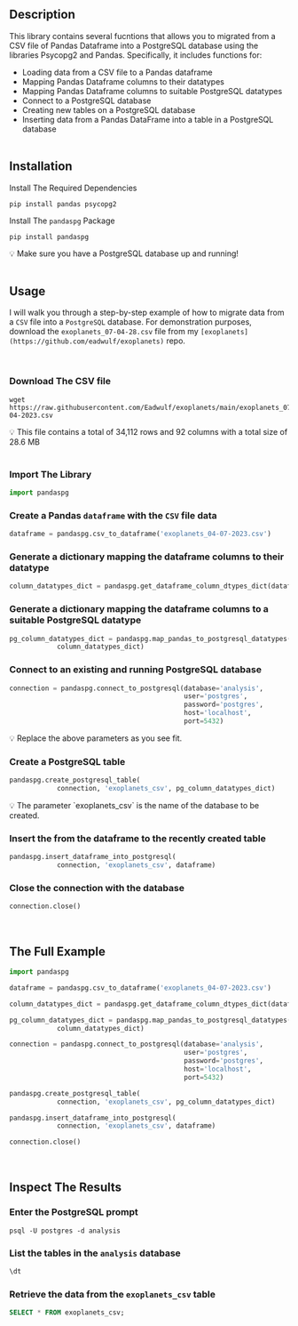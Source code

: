 ## Description

This library contains several fucntions that allows you to migrated from a CSV file of Pandas Dataframe into a PostgreSQL database using the libraries Psycopg2 and Pandas. Specifically, it includes functions for:

- Loading data from a CSV file to a Pandas dataframe
- Mapping Pandas Dataframe columns to their datatypes
- Mapping Pandas Dataframe columns to suitable PostgreSQL datatypes
- Connect to a PostgreSQL database
- Creating new tables on a PostgreSQL database
- Inserting data from a Pandas DataFrame into a table in a PostgreSQL database
<br> <br>


## Installation

Install The Required Dependencies

```console
pip install pandas psycopg2
```

Install The `pandaspg` Package

```console
pip install pandaspg
```

<aside> 💡 Make sure you have a PostgreSQL database up and running! </aside>
<br>


## Usage

I will walk you through a step-by-step example of how to migrate data from a `CSV` file into a `PostgreSQL` database. For demonstration purposes, download the `exoplanets_07-04-28.csv` file from my `[exoplanets](https://github.com/eadwulf/exoplanets)` repo.

<br>


### Download The CSV file

```console
wget https://raw.githubusercontent.com/Eadwulf/exoplanets/main/exoplanets_07-04-2023.csv
```

<aside> 💡 This file contains a total of 34,112 rows and 92 columns with a total size of 28.6 MB </aside>
<br>

### Import The Library

```python
import pandaspg
```

### Create a Pandas `dataframe` with the `CSV` file data

```python
dataframe = pandaspg.csv_to_dataframe('exoplanets_04-07-2023.csv')
```

### Generate a dictionary mapping the dataframe columns to their datatype

```python
column_datatypes_dict = pandaspg.get_dataframe_column_dtypes_dict(dataframe)
```

### Generate a dictionary mapping the dataframe columns to a suitable PostgreSQL datatype

```python
pg_column_datatypes_dict = pandaspg.map_pandas_to_postgresql_datatypes(
            column_datatypes_dict)
```

### Connect to an existing and running PostgreSQL database

```python
connection = pandaspg.connect_to_postgresql(database='analysis',
                                            user='postgres',
                                            password='postgres',
                                            host='localhost',
                                            port=5432)
```

<aside> 💡 Replace the above parameters as you see fit. </aside>


### Create a PostgreSQL table

```python
pandaspg.create_postgresql_table(
            connection, 'exoplanets_csv', pg_column_datatypes_dict)
```

<aside> 💡 The parameter `exoplanets_csv` is the name of the database to be created. </aside>

### Insert the from the dataframe to the recently created table

```python
pandaspg.insert_dataframe_into_postgresql(
            connection, 'exoplanets_csv', dataframe)
```

### Close the connection with the database

```python
connection.close()
```
<br>

## The Full Example

```python
import pandaspg

dataframe = pandaspg.csv_to_dataframe('exoplanets_04-07-2023.csv')

column_datatypes_dict = pandaspg.get_dataframe_column_dtypes_dict(dataframe)

pg_column_datatypes_dict = pandaspg.map_pandas_to_postgresql_datatypes(
            column_datatypes_dict)

connection = pandaspg.connect_to_postgresql(database='analysis',
                                            user='postgres',
                                            password='postgres',
                                            host='localhost',
                                            port=5432)

pandaspg.create_postgresql_table(
            connection, 'exoplanets_csv', pg_column_datatypes_dict)

pandaspg.insert_dataframe_into_postgresql(
            connection, 'exoplanets_csv', dataframe)

connection.close()
```
<br>

## Inspect The Results

### Enter the PostgreSQL prompt

```cosnole
psql -U postgres -d analysis
```

### List the tables in the `analysis` database

```sql
\dt
```

### Retrieve the data from the `exoplanets_csv` table

```sql
SELECT * FROM exoplanets_csv;
```